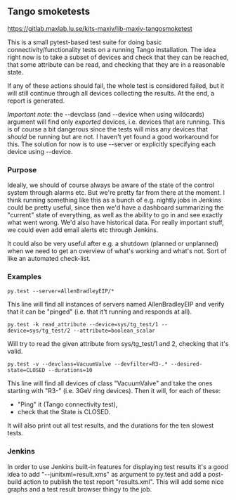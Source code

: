 ## Tango smoketests ##

https://gitlab.maxlab.lu.se/kits-maxiv/lib-maxiv-tangosmoketest

This is a small pytest-based test suite for doing basic connectivity/functionality tests on a running Tango installation. The idea right now is to take a subset of devices and check that they can be reached, that some attribute can be read, and checking that they are in a reasonable state.

If any of these actions should fail, the whole test is considered failed, but it will still continue through all devices collecting the results. At the end, a report is generated.

*Important note*: the --devclass (and --device when using wildcards) argument will find only *exported* devices, i.e. devices that are running. This is of course a bit dangerous since the tests will miss any devices that *should* be running but are not. I haven't yet found a good workaround for this. The solution for now is to use --server or explicitly specifying each device using --device. 


### Purpose ###

Ideally, we should of course always be aware of the state of the control system through alarms etc. But we're pretty far from there at the moment. I think running something like this as a bunch of e.g. nightly jobs in Jenkins could be pretty useful, since then we'd have a dashboard summarizing the "current" state of everything, as well as the ability to go in and see exactly what went wrong. We'd also have historical data. For really important stuff, we could even add email alerts etc through Jenkins.

It could also be very useful after e.g. a shutdown (planned or unplanned) when we need to get an overview of what's working and what's not. Sort of like an automated check-list.


### Examples ###

```
py.test --server=AllenBradleyEIP/* 
```

This line will find all instances of servers named AllenBradleyEIP and verify that it can be "pinged" (i.e. that it't running and responds at all).

```
py.test -k read_attribute --device=sys/tg_test/1 --device=sys/tg_test/2 --attribute=boolean_scalar
```

Will try to read the given attribute from sys/tg_test/1 and 2, checking that it's valid.

```
py.test -v --devclass=VacuumValve --devfilter=R3-.* --desired-state=CLOSED --durations=10
```

This line will find all devices of class "VacuumValve" and take the ones starting with "R3-" (i.e. 3GeV ring devices). Then it will, for each of these:

* "Ping" it (Tango connectivity test),
* check that the State is CLOSED.

It will also print out all test results, and the durations for the ten slowest tests.


### Jenkins ###

In order to use Jenkins built-in features for displaying test results it's a good idea to add "--junitxml=result.xms" as argument to py.test and add a post-build action to publish the test report "results.xml". This will add some nice graphs and a test result browser thingy to the job.
